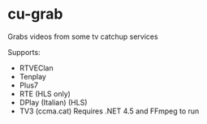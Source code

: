 # cu-grab
Grabs videos from some tv catchup services

Supports:
+ RTVEClan
+ Tenplay
+ Plus7
+ RTE (HLS only)
+ DPlay (Italian) (HLS)
+ TV3 (ccma.cat)
Requires .NET 4.5 and FFmpeg to run
